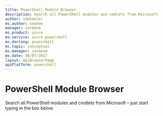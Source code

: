 ```yaml
---
title: PowerShell Module Browser
description: Search all PowerShell modules and cmdlets from Microsoft
author: sdwheeler
ms.author: sewhee
manager: carmonm
ms.product: azure
ms.service: azure-powershell
ms.devlang: powershell
ms.topic: conceptual
ms.manager: carmonm
ms.date: 08/07/2017
layout: ApiBrowserPage
apiPlatform: powershell
---
```


# PowerShell Module Browser

Search all PowerShell modules and cmdlets from Microsoft – just start typing in the box below.
